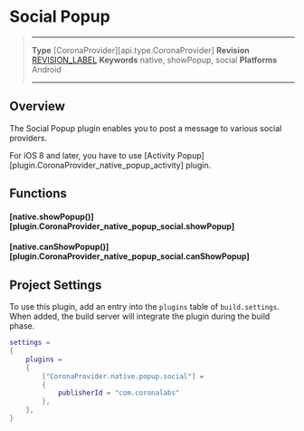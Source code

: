 # Social Popup

> --------------------- ------------------------------------------------------------------------------------------
> __Type__              [CoronaProvider][api.type.CoronaProvider]
> __Revision__          [REVISION_LABEL](REVISION_URL)
> __Keywords__          native, showPopup, social
> __Platforms__			Android
> --------------------- ------------------------------------------------------------------------------------------

## Overview

The Social Popup plugin enables you to post a message to various social providers.

<div class="docs-tip-outer docs-tip-color-alert" style="width: 100%;">
<div class="docs-tip-inner-left">
<div class="fa fa-exclamation-circle" style="font-size: 35px;"></div>
</div>
<div class="docs-tip-inner-right">

For iOS 8 and later, you have to use [Activity Popup][plugin.CoronaProvider_native_popup_activity] plugin.

</div>
</div>


## Functions

#### [native.showPopup()][plugin.CoronaProvider_native_popup_social.showPopup]
#### [native.canShowPopup()][plugin.CoronaProvider_native_popup_social.canShowPopup]


## Project Settings

To use this plugin, add an entry into the `plugins` table of `build.settings`. When added, the build server will integrate the plugin during the build phase.

``````lua
settings =
{
	plugins =
	{
		["CoronaProvider.native.popup.social"] =
		{
			publisherId = "com.coronalabs"
		},
	},
}
``````
